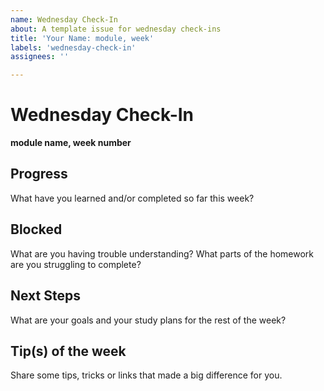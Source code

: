 ```yaml
---
name: Wednesday Check-In
about: A template issue for wednesday check-ins
title: 'Your Name: module, week'
labels: 'wednesday-check-in'
assignees: ''

---
```


# Wednesday Check-In

__module name, week number__

## Progress

What have you learned and/or completed so far this week?

## Blocked

What are you having trouble understanding? What parts of the homework are you struggling to complete?

## Next Steps

What are your goals and your study plans for the rest of the week?

## Tip(s) of the week

Share some tips, tricks or links that made a big difference for you.
